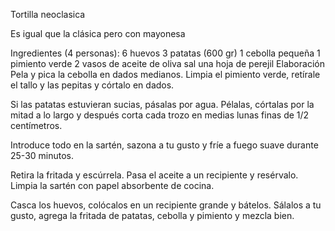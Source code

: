 Tortilla neoclasica 

Es igual que la clásica pero con mayonesa 


Ingredientes (4 personas):
6 huevos
3 patatas (600 gr)
1 cebolla pequeña
1 pimiento verde
2 vasos de aceite de oliva
sal
una hoja de perejil
Elaboración
Pela y pica la cebolla en dados medianos. Limpia el pimiento verde, retírale el tallo y las pepitas y córtalo en dados.

Si las patatas estuvieran sucias, pásalas por agua. Pélalas, córtalas por la mitad a lo largo y después corta cada trozo en 
medias lunas finas de 1/2 centímetros.

Introduce todo en la sartén, sazona a tu gusto y fríe a fuego suave durante 25-30 minutos.

Retira la fritada y escúrrela. Pasa el aceite a un recipiente y resérvalo. Limpia la sartén con papel absorbente de cocina.

Casca los huevos, colócalos en un recipiente grande y bátelos. Sálalos a tu gusto, agrega la fritada de patatas, cebolla y 
pimiento y mezcla bien.
